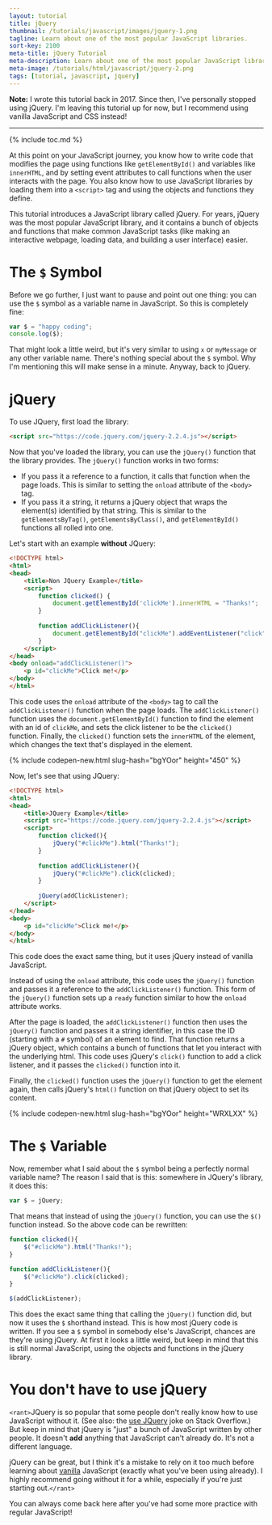 ```yaml
---
layout: tutorial
title: jQuery
thumbnail: /tutorials/javascript/images/jquery-1.png
tagline: Learn about one of the most popular JavaScript libraries.
sort-key: 2100
meta-title: jQuery Tutorial
meta-description: Learn about one of the most popular JavaScript libraries.
meta-image: /tutorials/html/javascript/jquery-2.png
tags: [tutorial, javascript, jquery]
---
```


**Note:** I wrote this tutorial back in 2017. Since then, I've personally stopped using jQuery. I'm leaving this tutorial up for now, but I recommend using vanilla JavaScript and CSS instead!

---

{% include toc.md %}

At this point on your JavaScript journey, you know how to write code that modifies the page using functions like `getElementById()` and variables like `innerHTML`, and by setting event attributes to call functions when the user interacts with the page. You also know how to use JavaScript libraries by loading them into a `<script>` tag and using the objects and functions they define.

This tutorial introduces a JavaScript library called jQuery. For years, jQuery was the most popular JavaScript library, and it contains a bunch of objects and functions that make common JavaScript tasks (like making an interactive webpage, loading data, and building a user interface) easier.

# The `$` Symbol

Before we go further, I just want to pause and point out one thing: you can use the `$` symbol as a variable name in JavaScript. So this is completely fine:

```javascript
var $ = "happy coding";
console.log($);
```

That might look a little weird, but it's very similar to using `x` or `myMessage` or any other variable name. There's nothing special about the `$` symbol. Why I'm mentioning this will make sense in a minute. Anyway, back to jQuery.

# jQuery

To use JQuery, first load the library:

```html
<script src="https://code.jquery.com/jquery-2.2.4.js"></script>
```

Now that you've loaded the library, you can use the `jQuery()` function that the library provides. The `jQuery()` function works in two forms:

- If you pass it a reference to a function, it calls that function when the page loads. This is similar to setting the `onload` attribute of the `<body>` tag.
- If you pass it a string, it returns a jQuery object that wraps the element(s) identified by that string. This is similar to the `getElementsByTag()`, `getElementsByClass()`, and `getElementById()` functions all rolled into one.

Let's start with an example **without** JQuery:

```html
<!DOCTYPE html>
<html>
<head>
	<title>Non JQuery Example</title>
	<script>
		function clicked() {
			document.getElementById('clickMe').innerHTML = "Thanks!";
		}
		
		function addClickListener(){
			document.getElementById("clickMe").addEventListener("click", clicked);
		}
	</script>
</head>
<body onload="addClickListener()">
	<p id="clickMe">Click me!</p>
</body>
</html>
```

This code uses the `onload` attribute of the `<body>` tag to call the `addClickListener()` function when the page loads. The `addClickListener()` function uses the `document.getElementById()` function to find the element with an id of `clickMe`, and sets the click listener to be the `clicked()` function. Finally, the `clicked()` function sets the `innerHTML` of the element, which changes the text that's displayed in the element.

{% include codepen-new.html slug-hash="bgYOor" height="450" %}

Now, let's see that using JQuery:

```html
<!DOCTYPE html>
<html>
<head>
	<title>JQuery Example</title>
	<script src="https://code.jquery.com/jquery-2.2.4.js"></script>
	<script>
		function clicked(){
			jQuery("#clickMe").html("Thanks!");
		}
	
		function addClickListener(){
			jQuery("#clickMe").click(clicked);
		}
		
		jQuery(addClickListener);
	</script>
</head>
<body>
	<p id="clickMe">Click me!</p>
</body>
</html>
```

This code does the exact same thing, but it uses jQuery instead of vanilla JavaScript.

Instead of using the `onload` attribute, this code uses the `jQuery()` function and passes it a reference to the `addClickListener()` function. This form of the `jQuery()` function sets up a `ready` function similar to how the `onload` attribute works.

After the page is loaded, the `addClickListener()` function then uses the `jQuery()` function and passes it a string identifier, in this case the ID (starting with a `#` symbol) of an element to find. That function returns a jQuery object, which contains a bunch of functions that let you interact with the underlying html. This code uses jQuery's `click()` function to add a click listener, and it passes the `clicked()` function into it.

Finally, the `clicked()` function uses the `jQuery()` function to get the element again, then calls jQuery's `html()` function on that jQuery object to set its content.

{% include codepen-new.html slug-hash="bgYOor" height="WRXLXX" %}

# The `$` Variable

Now, remember what I said about the `$` symbol being a perfectly normal variable name? The reason I said that is this: somewhere in JQuery's library, it does this:

```javascript
var $ = jQuery;
```

That means that instead of using the `jQuery()` function, you can use the `$()` function instead. So the above code can be rewritten:

```javascript
function clicked(){
	$("#clickMe").html("Thanks!");
}

function addClickListener(){
	$("#clickMe").click(clicked);
}

$(addClickListener);
```

This does the exact same thing that calling the `jQuery()` function did, but now it uses the `$` shorthand instead. This is how most jQuery code is written. If you see a `$` symbol in somebody else's JavaScript, chances are they're using jQuery. At first it looks a little weird, but keep in mind that this is still normal JavaScript, using the objects and functions in the jQuery library.

# You don't have to use jQuery

`<rant>`JQuery is so popular that some people don't really know how to use JavaScript without it. (See also: the [use JQuery](http://meta.stackexchange.com/a/19492/294611) joke on Stack Overflow.) But keep in mind that jQuery is "just" a bunch of JavaScript written by other people. It doesn't **add** anything that JavaScript can't already do. It's not a different language.

jQuery can be great, but I think it's a mistake to rely on it too much before learning about [vanilla](https://en.wikipedia.org/wiki/Vanilla_software) JavaScript (exactly what you've been using already). I highly recommend going without it for a while, especially if you're just starting out.`</rant>`

You can always come back here after you've had some more practice with regular JavaScript!
